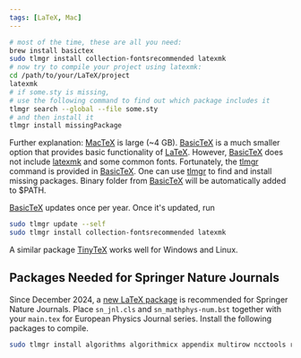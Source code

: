```yaml
---
tags: [LaTeX, Mac]
---
```


```sh
# most of the time, these are all you need:
brew install basictex
sudo tlmgr install collection-fontsrecommended latexmk
# now try to compile your project using latexmk:
cd /path/to/your/LaTeX/project
latexmk
# if some.sty is missing,
# use the following command to find out which package includes it
tlmgr search --global --file some.sty
# and then install it
tlmgr install missingPackage
```

Further explanation: [MacTeX][] is large (~4 GB). [BasicTeX][] is a much smaller option that provides basic functionality of [LaTeX][]. However, [BasicTeX][] does not include [latexmk][] and some common fonts. Fortunately, the [tlmgr][] command is provided in [BasicTeX][]. One can use [tlmgr][] to find and install missing packages. Binary folder from [BasicTeX][] will be automatically added to \$PATH.

[BasicTeX][] updates once per year. Once it's updated, run

```sh
sudo tlmgr update --self
sudo tlmgr install collection-fontsrecommended latexmk
```

A similar package [TinyTeX][] works well for Windows and Linux.

[MacTeX]: https://www.tug.org/mactex
[BasicTeX]: https://www.tug.org/mactex/morepackages.html
[LaTeX]: https://www.latex-project.org
[latexmk]: https://mg.readthedocs.io/latexmk.html
[tlmgr]: https://tug.org/texlive/tlmgr.html
[TinyTeX]: https://yihui.org/tinytex

## Packages Needed for Springer Nature Journals

Since December 2024, a [new LaTeX package](https://www.springernature.com/gp/authors/campaigns/latex-author-support) is recommended for Springer Nature Journals. Place `sn_jnl.cls` and `sn_mathphys-num.bst` together with your `main.tex` for European Physics Journal series. Install the following packages to compile.

```sh
sudo tlmgr install algorithms algorithmicx appendix multirow ncctools rsfs sttools threeparttable
```


